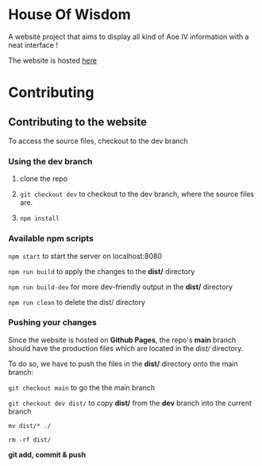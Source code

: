 # House Of Wisdom



A website project that aims to display all kind of Aoe IV information with a neat interface !

The website is hosted [here](https://aktaboot.github.io/)



# Contributing

## Contributing to the website



To access the source files, checkout to the dev branch

### Using the dev branch

1. clone the repo

2. `git checkout dev` to checkout to the dev branch, where the source files are.

3. `npm install`



###  Available npm scripts

`npm start` to start the server on localhost:8080

`npm run build` to apply the changes to the **dist/** directory 

`npm run build-dev` for more dev-friendly output in the **dist/** directory

`npm run clean` to delete the dist/ directory



### Pushing your changes

Since the website is hosted on **Github Pages**, the repo's **main** branch should have the production files which are located in the *dist/* directory.

To do so, we have to push the files in the **dist/** directory onto the main branch:

`git checkout main` to go the the main branch

`git checkout dev dist/` to copy **dist/** from the **dev** branch into the current branch

`mv dist/* ./`

`rm -rf dist/`

**git add, commit & push**
